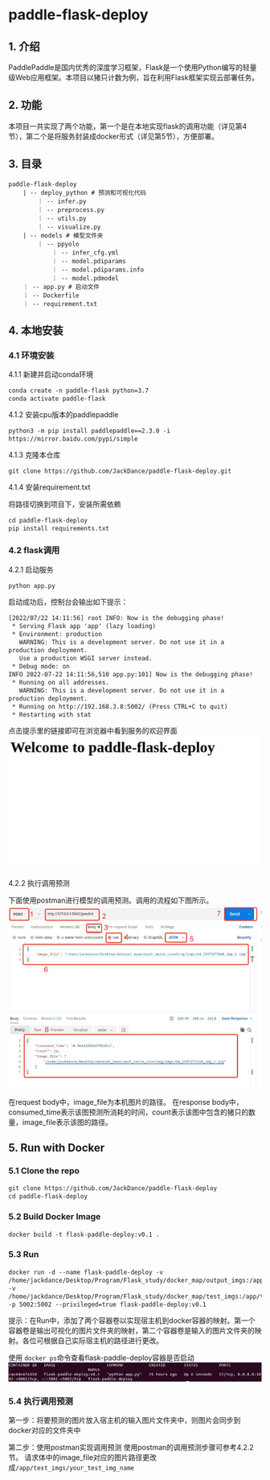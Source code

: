 # paddle-flask-deploy

## 1. 介绍

PaddlePaddle是国内优秀的深度学习框架，Flask是一个使用Python编写的轻量级Web应用框架。本项目以猪只计数为例，旨在利用Flask框架实现云部署任务。

## 2. 功能
本项目一共实现了两个功能，第一个是在本地实现flask的调用功能（详见第4节），第二个是将服务封装成docker形式（详见第5节），方便部署。
## 3. 目录
```
paddle-flask-deploy
	| -- deploy_python # 预测和可视化代码
		｜ -- infer.py
		｜ -- preprocess.py
		｜ -- utils.py
		｜ -- visualize.py
	| -- models # 模型文件夹
		｜ -- ppyolo
			｜ -- infer_cfg.yml
			｜ -- model.pdiparams
			｜ -- model.pdiparams.info
			｜ -- model.pdmodel
	｜ -- app.py # 启动文件
	｜ -- Dockerfile
	｜ -- requirement.txt
```
## 4. 本地安装
### 4.1 环境安装
4.1.1 新建并启动conda环境

```
conda create -n paddle-flask python=3.7
conda activate paddle-flask
```
4.1.2 安装cpu版本的paddlepaddle
```
python3 -m pip install paddlepaddle==2.3.0 -i https://mirror.baidu.com/pypi/simple
```

4.1.3 克隆本仓库

```
git clone https://github.com/JackDance/paddle-flask-deploy.git
```
4.1.4 安装requirement.txt

将路径切换到项目下，安装所需依赖

```
cd paddle-flask-deploy
pip install requirements.txt
```
### 4.2 flask调用
4.2.1 启动服务

```
python app.py
```
启动成功后，控制台会输出如下提示：

```
[2022/07/22 14:11:56] root INFO: Now is the debugging phase!
 * Serving Flask app 'app' (lazy loading)
 * Environment: production
   WARNING: This is a development server. Do not use it in a production deployment.
   Use a production WSGI server instead.
 * Debug mode: on
INFO 2022-07-22 14:11:56,510 app.py:101] Now is the debugging phase!
 * Running on all addresses.
   WARNING: This is a development server. Do not use it in a production deployment.
 * Running on http://192.168.3.8:5002/ (Press CTRL+C to quit)
 * Restarting with stat
```
点击提示里的链接即可在浏览器中看到服务的欢迎界面
![](https://github.com/JackDance/paddle-flask-deploy/blob/master/picture_bed/welcome.jpg)

4.2.2 执行调用预测

下面使用postman进行模型的调用预测。调用的流程如下图所示。
![](https://github.com/JackDance/paddle-flask-deploy/blob/master/picture_bed/postman.jpg)

在request body中，image_file为本机图片的路径。
在response body中，consumed_time表示该图预测所消耗的时间，count表示该图中包含的猪只的数量，image_file表示该图的路径。

## 5. Run with Docker

### 5.1 Clone the repo
```
git clone https://github.com/JackDance/paddle-flask-deploy
cd paddle-flask-deploy
```

### 5.2 Build Docker Image
```
docker build -t flask-paddle-deploy:v0.1 .
```
### 5.3 Run
```
docker run -d --name flask-paddle-deploy -v /home/jackdance/Desktop/Program/Flask_study/docker_map/output_imgs:/app/output_imgs -v /home/jackdance/Desktop/Program/Flask_study/docker_map/test_imgs:/app/test_imgs -p 5002:5002 --privileged=true flask-paddle-deploy:v0.1
```
提示：在Run中，添加了两个容器卷以实现宿主机到docker容器的映射。第一个容器卷是输出可视化的图片文件夹的映射，第二个容器卷是输入的图片文件夹的映射。各位可根据自己实际宿主机的路径进行更改。

使用 `docker ps`命令查看flask-paddle-deploy容器是否启动
![](https://github.com/JackDance/paddle-flask-deploy/blob/master/picture_bed/docker_ps.jpg)

### 5.4 执行调用预测
第一步：将要预测的图片放入宿主机的输入图片文件夹中，则图片会同步到docker对应的文件夹中

第二步：使用postman实现调用预测
使用postman的调用预测步骤可参考4.2.2节。
请求体中的image_file对应的图片路径更改成`/app/test_imgs/your_test_img_name`



